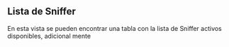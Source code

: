 ## Lista de Sniffer

En esta vista se pueden encontrar una tabla con la lista de
 Sniffer activos disponibles, adicional mente
